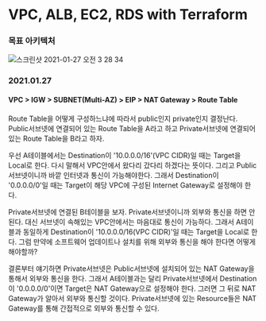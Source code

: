 # VPC, ALB, EC2, RDS with Terraform

### 목표 아키텍처
![스크린샷 2021-01-27 오전 3 28 34](https://user-images.githubusercontent.com/46708207/105888098-de1c1f80-604f-11eb-80c0-eb152be312b6.png)

### 2021.01.27

#### VPC > IGW > SUBNET(Multi-AZ) > EIP > NAT Gateway > Route Table

Route Table을 어떻게 구성하느냐에 따라서 public인지 private인지 결정난다. Public서브넷에 연결되어 있는 Route Table을 A라고 하고 Private서브넷에 연결되어 있는 Route Table을 B라고 하자.

우선 A테이블에서는 Destination이 '10.0.0.0/16'(VPC CIDR)일 때는 Target을 Local로 한다. 다시 말해서 VPC안에서 왔다리 갔다리 하겠다는 뜻이다. 그리고 Public서브넷이니까 바깥 인터넷과 통신이 가능해야한다. 그래서 Destination이 '0.0.0.0/0'일 때는 Target이 해당 VPC에 구성된 Internet Gateway로 설정해야 한다.

Private서브넷에 연결된 B테이블을 보자. Private서브넷이니까 외부와 통신을 하면 안 된다. 대신 서브넷이 속해있는 VPC안에서는 마음대로 통신이 가능하다. 그래서 A테이블과 동일하게 Destination이 '10.0.0.0/16(VPC CIDR)'일 때는 Target을 Local로 한다. 그럼 만약에 소프트웨어 업데이트나 설치를 위해 외부와 통신을 해야 한다면 어떻게 해야할까?

결론부터 얘기하면 Private서브넷은 Public서브넷에 설치되어 있는 NAT Gateway을 통해서 외부와 통신을 한다. 그래서 A테이블과는 달리 Private서브넷에서 Destination이 '0.0.0.0/0'이면 Target은 NAT Gateway으로 설정해야 한다. 그러면 그 뒤로 NAT Gateway가 알아서 외부와 통신할 것이다. Private서브넷에 있는 Resource들은 NAT Gateway를 통해 간접적으로 외부와 통신할 수 있다.